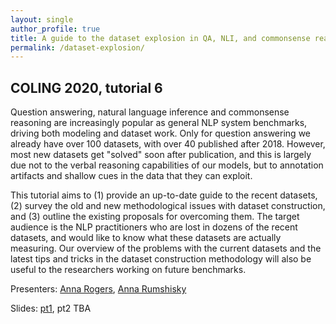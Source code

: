 ```yaml
---
layout: single
author_profile: true
title: A guide to the dataset explosion in QA, NLI, and commonsense reasoning
permalink: /dataset-explosion/
---
```


## COLING 2020, tutorial 6 

Question answering, natural language inference and commonsense reasoning are increasingly popular as general NLP system benchmarks, driving both modeling and dataset work. Only for question answering we already have over 100 datasets, with over 40 published after 2018. However, most new datasets get "solved" soon after publication, and this is largely due not to the verbal reasoning capabilities of our models, but to annotation artifacts and shallow cues in the data that they can exploit.

This tutorial aims to (1) provide an up-to-date guide to the recent datasets, (2) survey the old and new methodological issues with dataset construction, and (3) outline the existing proposals for overcoming them. The target audience is the NLP practitioners who are lost in dozens of the recent datasets, and would like to know what these datasets are actually measuring. Our overview of the problems with the current datasets and the latest tips and tricks in the dataset construction methodology will also be useful to the researchers working on future benchmarks. 

Presenters: [Anna Rogers](https://annargrs.github.io), [Anna Rumshisky](http://text-machine.cs.uml.edu/lab2/)

Slides: [pt1](https://u.pcloud.link/publink/show?code=XZzzP4XZG6Ipa2GLTRREaMX3a6tp7m9VVhhX), pt2 TBA

